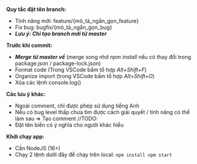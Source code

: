 **Quy tắc đặt tên branch:**
- Tính năng mới:  feature/{mô_tả_ngắn_gọn_feature}
- Fix bug:  bugfix/{mô_tả_ngắn_gọn_bug}
- **_Lưu ý: Chỉ tạo branch mới từ master_**

**Trước khi commit:**
- _**Merge từ master về**_ (merge xong nhớ _npm install_ nếu có thay đổi trong package.json / package-lock.json)
- Format code (Trong VSCode bấm tổ hợp _Alt+Shift+F_)
- Organize import (trong VSCode bấm tổ hợp _Alt+Shift+O_)
- Xóa các lệnh console.log()

**Các lưu ý khác:**
- Ngoài comment, chỉ được phép sử dụng tiếng Anh
- Nếu có bug level thấp chưa tìm được cách giải quyết / tính năng có thể làm sau => Tạo comment //TODO: 
- Đặt tên biến có ý nghĩa cho người khác hiểu

**Khởi chạy app:**
- Cần NodeJS (16+)
- Chạy 2 lệnh dưới đây để chạy trên local:
``npm install
npm start``
